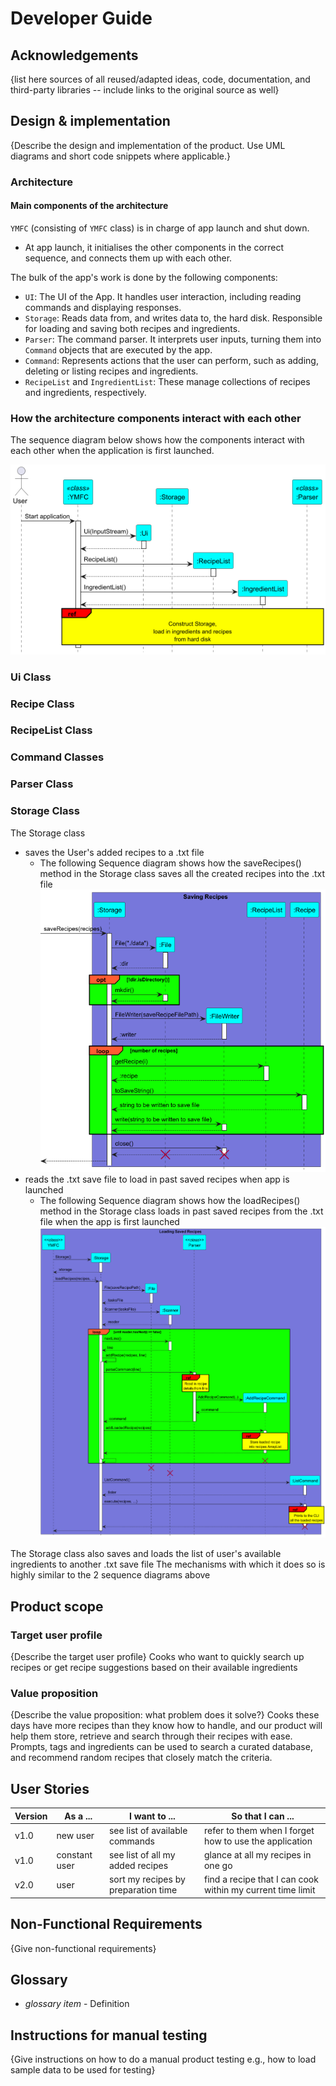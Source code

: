 # Developer Guide

## Acknowledgements

{list here sources of all reused/adapted ideas, code, documentation, and third-party libraries -- include links to the original source as well}

## Design & implementation

{Describe the design and implementation of the product. Use UML diagrams and short code snippets where applicable.}

### Architecture

#### Main components of the architecture
`YMFC` (consisting of `YMFC` class) is in charge of app launch and shut down. 
- At app launch, it initialises the other components in the correct sequence, and connects them up with each other.

The bulk of the app's work is done by the following components:
- `UI`: The UI of the App. It handles user interaction, including reading commands and displaying responses.
- `Storage`: Reads data from, and writes data to, the hard disk. Responsible for loading and saving both recipes and ingredients.
- `Parser`: The command parser. It interprets user inputs, turning them into `Command` objects that are executed by the app. 
- `Command`: Represents actions that the user can perform, such as adding, deleting or listing recipes and ingredients.
- `RecipeList` and `IngredientList`: These manage collections of recipes and ingredients, respectively. 


### How the architecture components interact with each other
The sequence diagram below shows how the components interact with each other when the application is first launched.

![ApplicationStartUp.png](ApplicationStartUp.png)

### Ui Class

### Recipe Class

### RecipeList Class

### Command Classes

### Parser Class
 
### Storage Class
The Storage class
- saves the User's added recipes to a .txt file
  - The following Sequence diagram shows how the saveRecipes() method in the Storage class
  saves all the created recipes into the .txt file
![saveRecipes.png](saveRecipesSequenceDiagram.png)
- reads the .txt save file to load in past saved recipes when app is launched
  - The following Sequence diagram shows how the loadRecipes() method in the Storage class
    loads in past saved recipes from the .txt file when the app is first launched
  ![loadRecipes.png](loadRecipesSequenceDiagram.png)

The Storage class also saves and loads the list of user's available ingredients to another .txt save file
The mechanisms with which it does so is highly similar to the 2 sequence diagrams above

## Product scope
### Target user profile

{Describe the target user profile}
Cooks who want to quickly search up recipes or get recipe suggestions based on their available ingredients

### Value proposition

{Describe the value proposition: what problem does it solve?}
Cooks these days have more recipes than they know how to handle, and our product will help them store, retrieve and search through their recipes with ease.
Prompts, tags and ingredients can be used to search a curated database, and recommend random recipes that closely match the criteria.

## User Stories

| Version | As a ...      | I want to ...                       | So that I can ...                                          |
|---------|---------------|-------------------------------------|------------------------------------------------------------|
| v1.0    | new user      | see list of available commands      | refer to them when I forget how to use the application     |
| v1.0    | constant user | see list of all my added recipes    | glance at all my recipes in one go                         |
| v2.0    | user          | sort my recipes by preparation time | find a recipe that I can cook within my current time limit |


## Non-Functional Requirements

{Give non-functional requirements}

## Glossary

* *glossary item* - Definition

## Instructions for manual testing

{Give instructions on how to do a manual product testing e.g., how to load sample data to be used for testing}

